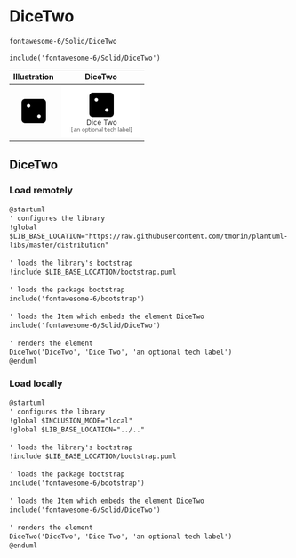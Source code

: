# DiceTwo


```text
fontawesome-6/Solid/DiceTwo
```

```text
include('fontawesome-6/Solid/DiceTwo')
```



| Illustration | DiceTwo |
| :---: | :---: |
| ![illustration for Illustration](../../fontawesome-6/Solid/DiceTwo.png) | ![illustration for DiceTwo](../../fontawesome-6/Solid/DiceTwo.Local.png) |




## DiceTwo

### Load remotely
```plantuml
@startuml
' configures the library
!global $LIB_BASE_LOCATION="https://raw.githubusercontent.com/tmorin/plantuml-libs/master/distribution"

' loads the library's bootstrap
!include $LIB_BASE_LOCATION/bootstrap.puml

' loads the package bootstrap
include('fontawesome-6/bootstrap')

' loads the Item which embeds the element DiceTwo
include('fontawesome-6/Solid/DiceTwo')

' renders the element
DiceTwo('DiceTwo', 'Dice Two', 'an optional tech label')
@enduml
```

### Load locally
```plantuml
@startuml
' configures the library
!global $INCLUSION_MODE="local"
!global $LIB_BASE_LOCATION="../.."

' loads the library's bootstrap
!include $LIB_BASE_LOCATION/bootstrap.puml

' loads the package bootstrap
include('fontawesome-6/bootstrap')

' loads the Item which embeds the element DiceTwo
include('fontawesome-6/Solid/DiceTwo')

' renders the element
DiceTwo('DiceTwo', 'Dice Two', 'an optional tech label')
@enduml
```


